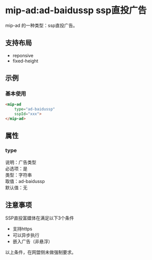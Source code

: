 # mip-ad:ad-baidussp ssp直投广告

mip-ad 的一种类型：ssp直投广告。

## 支持布局

- reponsive
- fixed-height

## 示例

### 基本使用

```html
<mip-ad 
    type="ad-baidussp"
    sspId="xxx">
</mip-ad>
```

## 属性

### type

说明：广告类型  
必选项：是  
类型：字符串  
取值：ad-baidussp  
默认值：无

## 注意事项

SSP直投富媒体在满足以下3个条件

- 支持https
- 可以异步执行
- 嵌入广告（非悬浮）

以上条件，在网盟侧未做强制要求。  
